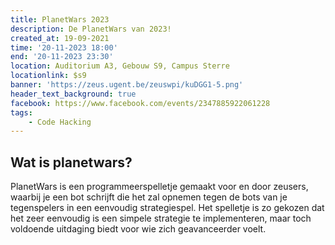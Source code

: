```yaml
---
title: PlanetWars 2023
description: De PlanetWars van 2023!
created_at: 19-09-2021
time: '20-11-2023 18:00'
end: '20-11-2023 23:30'
location: Auditorium A3, Gebouw S9, Campus Sterre
locationlink: $s9
banner: 'https://zeus.ugent.be/zeuswpi/kuDGG1-5.png'
header_text_background: true
facebook: https://www.facebook.com/events/2347885922061228
tags:
    - Code Hacking
---
```


## Wat is planetwars?

PlanetWars is een programmeerspelletje gemaakt voor en door zeusers, waarbij je een bot schrijft die het zal opnemen tegen de bots van je tegenspelers in een eenvoudig strategiespel. Het spelletje is zo gekozen dat het zeer eenvoudig is een simpele strategie te implementeren, maar toch voldoende uitdaging biedt voor wie zich geavanceerder voelt.
